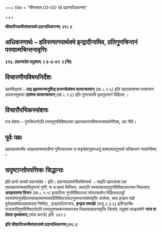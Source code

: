 +++
title = "श्रीभाष्यम् 03-03-18 प्रदानाधिकरणम्"

+++


**श्रीशारीरकमीमांसाभाष्ये प्रदानाधिकरणम् ॥१८॥**

## अधिकरणार्थः – हविस्त्यागपार्थक्ये इन्द्रादीनामिव, प्रतिगुणचिन्तनं परमात्मचिन्तनावृत्तिः

**३९६. प्रदानवदेव तदुक्तम् ॥ ३–३–४२ ॥ (सि)**

## विचारणीयविषयनिर्देशः

दहरविद्यायां – **तद्य इहात्मानमनुविद्य व्रजन्त्येतांश्च सत्यान्कामान्** (छा.८.१.६) इति दहराकाशस्य परमात्मन उपासनमुक्त्वा
**एतांश्च सत्यान्कामान्** (छां.८.१.६) इति गुणानामपि पृथगुपासनं विहितम् ।

## विचारौपयिकस्संशयः

तत्र संशयः – गुणचिन्तनेऽपि तत्तद्गुणविशिष्टतया दहरस्यात्मनश्चिन्तनमावर्तनीयम्, उत नेति।

## पूर्वः पक्षः

दहराकाशस्यैव अपहतपाप्मत्वादीनां गुणित्वात्तस्य च सकृदेवानुसन्धातुं शक्यत्वाद्गुणार्थं तच्चिन्तनं नावर्तनीयम् –

## सदृष्टान्तोपपत्तिकः सिद्धान्तः

इति प्राप्ते उच्यते प्रदानवदेव – इति। प्रदानवदावर्तनीयमेवेत्यर्थः । यद्यपि दहराकाश एक एवापहतपाप्मत्वादिगुणानां गुणी; स च प्रथमं चिन्तितः; तथाऽपि स्वरूपमात्राद्गुणविशिष्टाकारस्य भिन्नत्वात् **अपहतपाप्मा विजरः** (छा.८.१.५) इत्यादिना गुणविशिष्टतया चोपास्यत्वेन विहितत्वात्पूर्वं स्वरूपेणानुसंहितस्यापहतपाप्मत्वादिविशिष्टतयाऽनुसन्धानार्थमावृत्तिः कर्तव्या, यथा इन्द्राय राज्ञे पुरोडाशमेकादशकपालं निर्वपेत् , इन्द्रायाधिराजाय, **इन्द्राय स्वराज्ञे** (यजु.२.३.६) इतीन्द्रस्यैव राजत्वादिगुणविशिष्टत्वेऽपि तत्तद्गुणसम्बन्ध्याकारस्य भिन्नत्वात्प्रदानावृत्तिः क्रियते; तदुक्तं साङ्कर्षणे **नाना वा देवता पृथक्त्वात्** (संक.काण्डे) इति ॥४२॥

**इति श्रीशारीरकमीमांसाभाष्ये प्रदानाधिकरणम्॥१८॥**


